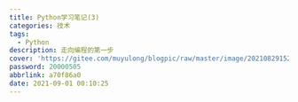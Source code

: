 ```yaml
---
title: Python学习笔记(3)
categories: 技术
tags:
  - Python
description: 走向编程的第一步
cover: 'https://gitee.com/muyulong/blogpic/raw/master/image/202108291525612.png'
password: 20000505
abbrlink: a70f86a0
date: 2021-09-01 00:10:25
---
```


